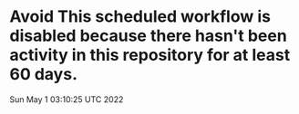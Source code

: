 # Avoid This scheduled workflow is disabled because there hasn't been activity in this repository for at least 60 days.
Sun May  1 03:10:25 UTC 2022
